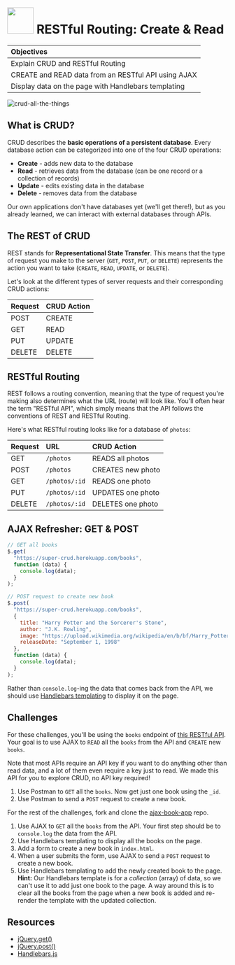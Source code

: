 # <img src="https://cloud.githubusercontent.com/assets/7833470/10899314/63829980-8188-11e5-8cdd-4ded5bcb6e36.png" height="60"> RESTful Routing: Create & Read

| Objectives |
| :--- |
| Explain CRUD and RESTful Routing |
| CREATE and READ data from an RESTful API using AJAX |
| Display data on the page with Handlebars templating |

![crud-all-the-things](https://cloud.githubusercontent.com/assets/7833470/10917104/d7fdd2ee-8213-11e5-8cf8-466ff1677a6d.jpg)

## What is CRUD?

CRUD describes the **basic operations of a persistent database**. Every database action can be categorized into one of the four CRUD operations:

* **Create** - adds new data to the database
* **Read** - retrieves data from the database (can be one record or a collection of records)
* **Update** - edits existing data in the database
* **Delete** - removes data from the database

Our own applications don't have databases yet (we'll get there!), but as you already learned, we can interact with external databases through APIs.

## The REST of CRUD

REST stands for **Representational State Transfer**. This means that the type of request you make to the server (`GET`, `POST`, `PUT`, or `DELETE`) represents the action you want to take (`CREATE`, `READ`, `UPDATE`, or `DELETE`).

Let's look at the different types of server requests and their corresponding CRUD actions:

| Request | CRUD Action |
| :--- | :--- |
| POST | CREATE |
| GET | READ |
| PUT | UPDATE |
| DELETE | DELETE |

## RESTful Routing

REST follows a routing convention, meaning that the type of request you're making also determines what the URL (route) will look like. You'll often hear the term "RESTful API", which simply means that the API follows the conventions of REST and RESTful Routing.

Here's what RESTful routing looks like for a database of `photos`:

| Request | URL | CRUD Action |
| :--- | :--- | :--- |
| GET | `/photos` | READS all photos |
| POST | `/photos` | CREATES new photo |
| GET | `/photos/:id` | READS one photo |
| PUT | `/photos/:id` | UPDATES one photo |
| DELETE | `/photos/:id` | DELETES one photo |

## AJAX Refresher: GET & POST

```js
// GET all books
$.get(
  "https://super-crud.herokuapp.com/books",
  function (data) {
    console.log(data);
  }
);

// POST request to create new book
$.post(
  "https://super-crud.herokuapp.com/books",
  {
    title: "Harry Potter and the Sorcerer's Stone",
    author: "J.K. Rowling",
    image: "https://upload.wikimedia.org/wikipedia/en/b/bf/Harry_Potter_and_the_Sorcerer's_Stone.jpg",
    releaseDate: "September 1, 1998"
  },
  function (data) {
    console.log(data);
  }
);
```

Rather than `console.log`-ing the data that comes back from the API, we should use <a href="https://github.com/sf-wdi-24/modules/tree/master/week-02-ajax-and-js-objects/day-03/module-01" target="_blank">Handlebars templating</a> to display it on the page.

## Challenges

For these challenges, you'll be using the `books` endpoint of <a href="https://github.com/sf-wdi-24/crud-api" target="_blank">this RESTful API</a>. Your goal is to use AJAX to `READ` all the `books` from the API and `CREATE` new `books`.

Note that most APIs require an API key if you want to do anything other than read data, and a lot of them even require a key just to read. We made this API for you to explore CRUD, no API key required!

1. Use Postman to `GET` all the `books`. Now get just one book using the `_id`.
2. Use Postman to send a `POST` request to create a new book.

For the rest of the challenges, fork and clone the <a href="https://github.com/sf-wdi-24/ajax-book-app" target="_blank">ajax-book-app</a> repo.

1. Use AJAX to `GET` all the `books` from the API. Your first step should be to `console.log` the data from the API.
2. Use Handlebars templating to display all the books on the page.
3. Add a form to create a new book in `index.html`.
4. When a user submits the form, use AJAX to send a `POST` request to create a new book.
5. Use Handlebars templating to add the newly created book to the page. **Hint:** Our Handlebars template is for a *collection* (array) of data, so we can't use it to add just one book to the page. A way around this is to clear all the books from the page when a new book is added and re-render the template with the updated collection.

## Resources

* <a href="https://api.jquery.com/jquery.get" target="_blank">jQuery.get()</a>
* <a href="https://api.jquery.com/jquery.post" target="_blank">jQuery.post()</a>
* <a href="http://handlebarsjs.com" target="_blank">Handlebars.js</a>
